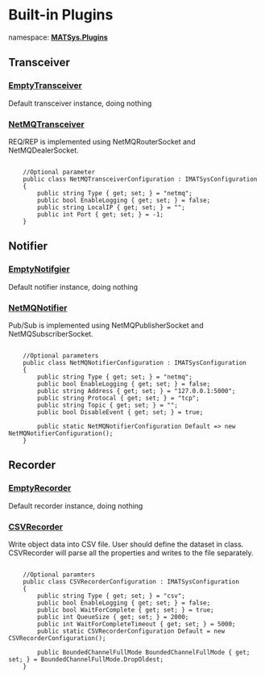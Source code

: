 # Built-in Plugins

namespace: <ins><b>MATSys.Plugins</b></ins> 

## **Transceiver**
### <u>EmptyTransceiver</u>
Default transceiver instance, doing nothing
### <u>NetMQTransceiver</u>
REQ/REP is implemented using NetMQRouterSocket and NetMQDealerSocket.
<pre><code>
    //Optional parameter
    public class NetMQTransceiverConfiguration : IMATSysConfiguration
    {
        public string Type { get; set; } = "netmq";
        public bool EnableLogging { get; set; } = false;
        public string LocalIP { get; set; } = "";
        public int Port { get; set; } = -1;
    }
</code></pre>

## **Notifier**
### <u>EmptyNotifgier</u>
Default notifier instance, doing nothing
### <u>NetMQNotifier</u>
Pub/Sub is implemented using NetMQPublisherSocket and NetMQSubscriberSocket.
<pre><code>
    //Optional parameters
    public class NetMQNotifierConfiguration : IMATSysConfiguration
    {
        public string Type { get; set; } = "netmq";
        public bool EnableLogging { get; set; } = false;
        public string Address { get; set; } = "127.0.0.1:5000";
        public string Protocal { get; set; } = "tcp";
        public string Topic { get; set; } = "";
        public bool DisableEvent { get; set; } = true;

        public static NetMQNotifierConfiguration Default => new NetMQNotifierConfiguration();
    }
</code></pre>

## **Recorder**
### <u>EmptyRecorder</u>
Default recorder instance, doing nothing
### <u>CSVRecorder</u>
Write object data into CSV file. User should define the dataset in class. CSVRecorder will parse all the properties and writes to the file separately.
<pre><code>
    //Optional paramters
    public class CSVRecorderConfiguration : IMATSysConfiguration
    {
        public string Type { get; set; } = "csv";
        public bool EnableLogging { get; set; } = false;
        public bool WaitForComplete { get; set; } = true;
        public int QueueSize { get; set; } = 2000;
        public int WaitForCompleteTimeout { get; set; } = 5000;
        public static CSVRecorderConfiguration Default = new CSVRecorderConfiguration();

        public BoundedChannelFullMode BoundedChannelFullMode { get; set; } = BoundedChannelFullMode.DropOldest;
    }
</code></pre>